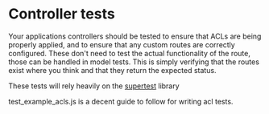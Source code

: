 # Controller tests

Your applications controllers should be tested to ensure that ACLs are being properly applied, and to ensure that any custom routes are correctly configured. These don't need to test the actual functionality of the route, those can be handled in model tests. This is simply verifying that the routes exist where you think and that they return the expected status.

These tests will rely heavily on the [supertest](https://github.com/visionmedia/supertest) library

test_example_acls.js is a decent guide to follow for writing acl tests.
